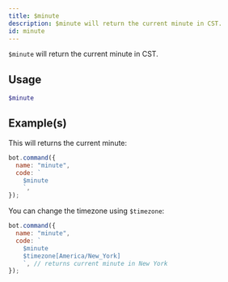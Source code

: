 ```yaml
---
title: $minute
description: $minute will return the current minute in CST.
id: minute
---
```


`$minute` will return the current minute in CST.

## Usage

```php
$minute
```

## Example(s)

This will returns the current minute:

```javascript
bot.command({
  name: "minute",
  code: `
    $minute
    `,
});
```

You can change the timezone using `$timezone`:

```javascript
bot.command({
  name: "minute",
  code: `
    $minute 
    $timezone[America/New_York]
    `, // returns current minute in New York
});
```
